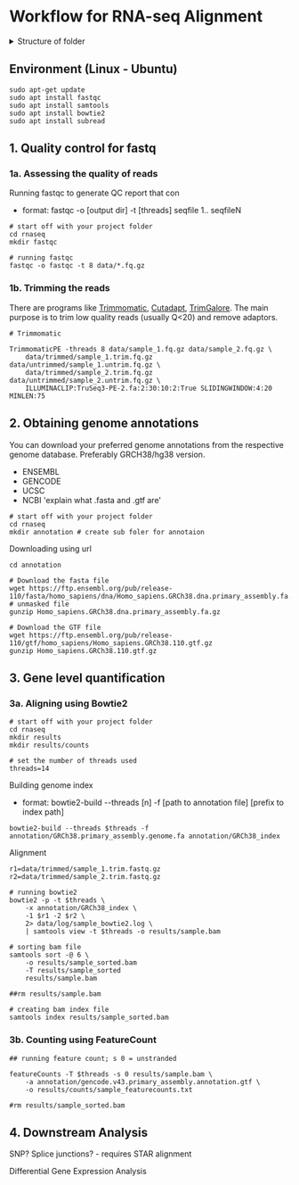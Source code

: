# Workflow for RNA-seq Alignment

<details>
<summary>Structure of folder</summary>
<pre>
|__rnaseq
    |__annotation
        *.fa
        *.gtf
        |__GRCh38_index
    |__data
        *_1.fastq.gz
        *_2.fastq.gz
        |__trimmed
            *_1.trim.fastq.gz
            *_2.trim.fastq.gz
        |__untrimmed
        |__log
    |__fastqc
    |__results
        *.sorted.bam
        *.sorted.bam.bai
        |__counts
            *.txt
            *.logs
            *.tsv
</pre>
</details>


## Environment (Linux - Ubuntu)
```
sudo apt-get update
sudo apt install fastqc
sudo apt install samtools
sudo apt install bowtie2
sudo apt install subread
``` 
## 1. Quality control for fastq
### 1a. Assessing the quality of reads

Running fastqc to generate QC report that con

- format: fastqc -o [output dir] -t [threads] seqfile 1.. seqfileN

```
# start off with your project folder
cd rnaseq
mkdir fastqc

# running fastqc
fastqc -o fastqc -t 8 data/*.fq.gz
```

### 1b. Trimming the reads

There are programs like [Trimmomatic](http://www.usadellab.org/cms/?page=trimmomatic), [Cutadapt](https://cutadapt.readthedocs.io/en/stable/), [TrimGalore](https://github.com/FelixKrueger/TrimGalore). The main purpose is to trim low quality reads (usually Q<20) and remove adaptors.

```
# Trimmomatic

TrimmomaticPE -threads 8 data/sample_1.fq.gz data/sample_2.fq.gz \
    data/trimmed/sample_1.trim.fq.gz data/untrimmed/sample_1.untrim.fq.gz \
    data/trimmed/sample_2.trim.fq.gz data/untrimmed/sample_2.untrim.fq.gz \
    ILLUMINACLIP:TruSeq3-PE-2.fa:2:30:10:2:True SLIDINGWINDOW:4:20 MINLEN:75
```

## 2. Obtaining genome annotations
You can download your preferred genome annotations from the respective genome database. Preferably GRCH38/hg38 version.
- ENSEMBL
- GENCODE
- UCSC
- NCBI 
'explain what .fasta and .gtf are'

```
# start off with your project folder
cd rnaseq
mkdir annotation # create sub foler for annotaion
```
Downloading using url
```
cd annotation 

# Download the fasta file
wget https://ftp.ensembl.org/pub/release-110/fasta/homo_sapiens/dna/Homo_sapiens.GRCh38.dna.primary_assembly.fa.gz # unmasked file
gunzip Homo_sapiens.GRCh38.dna.primary_assembly.fa.gz

# Download the GTF file
wget https://ftp.ensembl.org/pub/release-110/gtf/homo_sapiens/Homo_sapiens.GRCh38.110.gtf.gz 
gunzip Homo_sapiens.GRCh38.110.gtf.gz
```

## 3. Gene level quantification

### 3a. Aligning using Bowtie2
```
# start off with your project folder
cd rnaseq
mkdir results 
mkdir results/counts

# set the number of threads used
threads=14
```

Building genome index

- format: bowtie2-build --threads [n] -f [path to annotation file] [prefix to index path]

```
bowtie2-build --threads $threads -f annotation/GRCh38.primary_assembly.genome.fa annotation/GRCh38_index
```

Alignment

```
r1=data/trimmed/sample_1.trim.fastq.gz
r2=data/trimmed/sample_2.trim.fastq.gz

# running bowtie2
bowtie2 -p -t $threads \
    -x annotation/GRCh38_index \
    -1 $r1 -2 $r2 \
    2> data/log/sample_bowtie2.log \
    | samtools view -t $threads -o results/sample.bam

# sorting bam file
samtools sort -@ 6 \
    -o results/sample_sorted.bam
    -T results/sample_sorted
    results/sample.bam

##rm results/sample.bam

# creating bam index file
samtools index results/sample_sorted.bam
```

### 3b. Counting using FeatureCount
```
## running feature count; s 0 = unstranded

featureCounts -T $threads -s 0 results/sample.bam \
    -a annotation/gencode.v43.primary_assembly.annotation.gtf \
    -o results/counts/sample_featurecounts.txt 

#rm results/sample_sorted.bam
```

## 4. Downstream Analysis

SNP? Splice junctions? - requires STAR alignment

Differential Gene Expression Analysis
